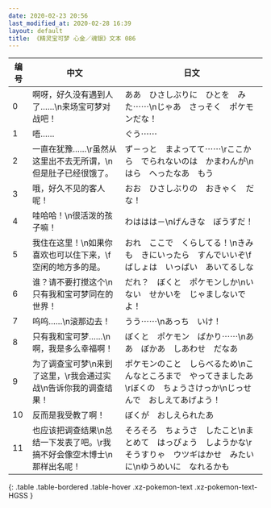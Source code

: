 ```yaml
---
date: 2020-02-23 20:56
last_modified_at: 2020-02-28 16:39
layout: default
title: 《精灵宝可梦 心金／魂银》文本 086
---
```

| 编号 | 中文 | 日文 |
| ---- | ---- | ---- |
| 0 | 啊呀，好久没有遇到人了……\n来场宝可梦对战吧！ | ああ　ひさしぶりに　ひとを　みた⋯⋯\nじゃあ　さっそく　ポケモンだな！ |
| 1 | 唔…… | ぐう⋯⋯ |
| 2 | 一直在犹豫……\r虽然从这里出不去无所谓，\n但是肚子已经很饿了。 | ず－っと　まよってて⋯⋯\rここから　でられないのは　かまわんが\nはら　へったなあ　もう |
| 3 | 哦，好久不见的客人呢！ | おお　ひさしぶりの　おきゃく　だな！ |
| 4 | 哇哈哈！\n很活泼的孩子嘛！ | わははは－\nげんきな　ぼうずだ！ |
| 5 | 我住在这里！\n如果你喜欢也可以住下来，\f空闲的地方多的是。 | おれ　ここで　くらしてる！\nきみも　きにいったら　すんでいいぞ\fばしょは　いっぱい　あいてるしな |
| 6 | 谁？请不要打搅这个\n只有我和宝可梦同在的世界！ | だれ？　ぼくと　ポケモンしか\nいない　せかいを　じゃましないでよ！ |
| 7 | 呜呜……\n滚那边去！ | うう⋯⋯\nあっち　いけ！ |
| 8 | 只有我和宝可梦……\n啊，我是多么幸福啊！ | ぼくと　ポケモン　ばかり⋯⋯\nああ　ぼかあ　しあわせ　だなあ |
| 9 | 为了调查宝可梦\n来到了这里，\r我会通过实战\n告诉你我的调查结果！ | ポケモンのこと　しらべるため\nこんなところまで　やってきましたあ\rぼくの　ちょうさけっか\nじっせんで　おしえてあげよう！ |
| 10 | 反而是我受教了啊！ | ぼくが　おしえられたあ |
| 11 | 也应该把调查结果\n总结一下发表了吧。\r我搞不好会像空木博士\n那样出名呢！ | そろそろ　ちょうさ　したこと\nまとめて　はっぴょう　しようかな\rそうすりゃ　ウツギはかせ　みたいに\nゆうめいに　なれるかも |
{: .table .table-bordered .table-hover .xz-pokemon-text .xz-pokemon-text-HGSS }